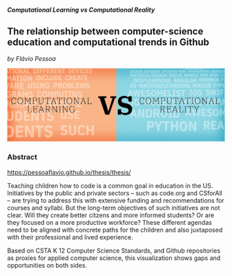 ##### Computational Learning vs Computational Reality  
## The relationship between computer-science education and computational trends in Github

*by Flávio Pessoa*

![alt text][dataviz]

[dataviz]: preview.png "Preview"

### Abstract

https://pessoaflavio.github.io/thesis/thesis/

Teaching children how to code is a common goal in education in the US. Initiatives by the public and private sectors – such as code.org and CSforAll – are trying to address this with extensive funding and recommendations for courses and syllabi. But the long-term objectives of such initiatives are not clear. Will they create better citzens and more informed students? Or are they focused on a more productive workforce? These different agendas need to be aligned with concrete paths for the children and also juxtaposed with their professional and lived experience.  

Based on CSTA K 12 Computer Science Standards, and Github repositories as proxies for applied computer science, this visualization shows gaps and opportunities on both sides.  
